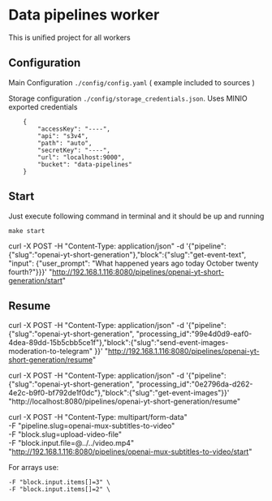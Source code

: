 # Data pipelines worker
This is unified project for all workers

## Configuration
Main Configuration `./config/config.yaml` ( example included to sources )

Storage configuration `./config/storage_credentials.json`. Uses MINIO exported credentials
```
    {
        "accessKey": "----",
        "api": "s3v4",
        "path": "auto",
        "secretKey": "----",
        "url": "localhost:9000",
        "bucket": "data-pipelines"
    }
```

## Start
Just execute following command in terminal and it should be up and running
```
make start
```

curl -X POST -H "Content-Type: application/json" -d '{"pipeline":{"slug":"openai-yt-short-generation"},"block":{"slug":"get-event-text", "input": {"user_prompt": "What happened years ago today October twenty fourth?"}}}' "http://192.168.1.116:8080/pipelines/openai-yt-short-generation/start"

## Resume
curl -X POST -H "Content-Type: application/json" -d '{"pipeline":{"slug":"openai-yt-short-generation", "processing_id":"99e4d0d9-eaf0-4dea-89dd-15b5cbb5ce1f"},"block":{"slug":"send-event-images-moderation-to-telegram" }}' "http://192.168.1.116:8080/pipelines/openai-yt-short-generation/resume"

curl -X POST -H "Content-Type: application/json" -d '{"pipeline":{"slug":"openai-yt-short-generation", "processing_id":"0e2796da-d262-4e2c-b9f0-bf792de1f0dc"},"block":{"slug":"get-event-images"}}' "http://localhost:8080/pipelines/openai-yt-short-generation/resume"


curl -X POST -H "Content-Type: multipart/form-data" \
  -F "pipeline.slug=openai-mux-subtitles-to-video" \
  -F "block.slug=upload-video-file" \
  -F "block.input.file=@../../video.mp4" \
  "http://192.168.1.116:8080/pipelines/openai-mux-subtitles-to-video/start"

For arrays use:
```
-F "block.input.items[]=3" \
-F "block.input.items[]=2" \
```